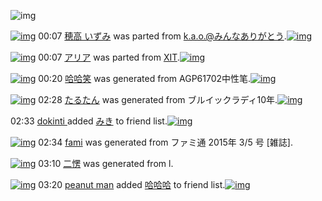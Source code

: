![img](http://gdrive-cdn.herokuapp.com/537b65a5bc09f0000721dda7/512px-barcode.png)

[![img](http://www.deviantsart.com/20q0orp.png)](http://www.barcodekanojo.com/kanojo/2529717/%E7%A9%82%E9%AB%98%20%E3%81%84%E3%81%9A%E3%81%BF) 00:07 [穂高 いずみ](http://www.barcodekanojo.com/kanojo/2529717/%E7%A9%82%E9%AB%98%20%E3%81%84%E3%81%9A%E3%81%BF) was parted from [k.a.o.@みんなありがとう](http://www.barcodekanojo.com/kanojo/2529717/%E7%A9%82%E9%AB%98%20%E3%81%84%E3%81%9A%E3%81%BF).[![img](http://www.deviantsart.com/1ne7497.jpeg)](http://www.barcodekanojo.com/user/30944/k.a.o.%40%E3%81%BF%E3%82%93%E3%81%AA%E3%81%82%E3%82%8A%E3%81%8C%E3%81%A8%E3%81%86) 

[![img](http://www.deviantsart.com/2qp80ua.png)](http://www.barcodekanojo.com/kanojo/48439/%E3%82%A2%E3%83%AA%E3%82%A2) 00:07 [アリア](http://www.barcodekanojo.com/kanojo/48439/%E3%82%A2%E3%83%AA%E3%82%A2) was parted from [XIT](http://www.barcodekanojo.com/kanojo/48439/%E3%82%A2%E3%83%AA%E3%82%A2).[![img](http://www.deviantsart.com/815jg6.jpeg)](http://www.barcodekanojo.com/user/209348/XIT) 

[![img](http://www.deviantsart.com/1m3mtgd.png)](http://www.barcodekanojo.com/kanojo/3192891/%E5%93%88%E5%93%88%E7%AC%91) 00:20 [哈哈笑](http://www.barcodekanojo.com/kanojo/3192891/%E5%93%88%E5%93%88%E7%AC%91) was generated from AGP61702中性笔.[![img](http://www.deviantsart.com/2ml430c.jpeg)](http://www.barcodekanojo.com/product_images/barcode/3162216/1317286922/%E7%AC%94.jpg) 

[![img](http://www.deviantsart.com/6jh32c.png)](http://www.barcodekanojo.com/kanojo/3192892/%E3%81%9F%E3%82%8B%E3%81%9F%E3%82%93) 02:28 [たるたん](http://www.barcodekanojo.com/kanojo/3192892/%E3%81%9F%E3%82%8B%E3%81%9F%E3%82%93) was generated from ブルイックラディ10年.[![img](http://www.deviantsart.com/rjh4h7.jpeg)](http://www.barcodekanojo.com/product_images/barcode/6018435/1424539656/%E3%83%96%E3%83%AB%E3%82%A4%E3%83%83%E3%82%AF%E3%83%A9%E3%83%87%E3%82%A310%E5%B9%B4.jpg) 

02:33 [dokinti ](http://www.barcodekanojo.com/user/500270/dokinti%20) added [みき](http://www.barcodekanojo.com/kanojo/2862492/%E3%81%BF%E3%81%8D) to friend list.[![img](http://www.deviantsart.com/17t7qg3.png)](http://www.barcodekanojo.com/kanojo/2862492/%E3%81%BF%E3%81%8D) 

[![img](http://www.deviantsart.com/ulb5fc.png)](http://www.barcodekanojo.com/kanojo/3192893/fami) 02:34 [fami](http://www.barcodekanojo.com/kanojo/3192893/fami) was generated from ファミ通 2015年 3/5 号 [雑誌].

[![img](http://www.deviantsart.com/22dgjop.png)](http://www.barcodekanojo.com/kanojo/3192894/%E4%BA%8C%E6%84%A3) 03:10 [二愣](http://www.barcodekanojo.com/kanojo/3192894/%E4%BA%8C%E6%84%A3) was generated from l.

[![img](http://www.deviantsart.com/39aqnr5.jpeg)](http://www.barcodekanojo.com/user/500272/peanut%20man) 03:20 [peanut man](http://www.barcodekanojo.com/user/500272/peanut%20man) added [哈哈哈](http://www.barcodekanojo.com/kanojo/2846081/%E5%93%88%E5%93%88%E5%93%88) to friend list.[![img](http://www.deviantsart.com/a6suie.png)](http://www.barcodekanojo.com/kanojo/2846081/%E5%93%88%E5%93%88%E5%93%88) 

